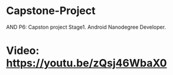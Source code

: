 # Capstone-Project
AND P6: Capston project Stage1. Android Nanodegree Developer. 
# Video: https://youtu.be/zQsj46WbaX0
